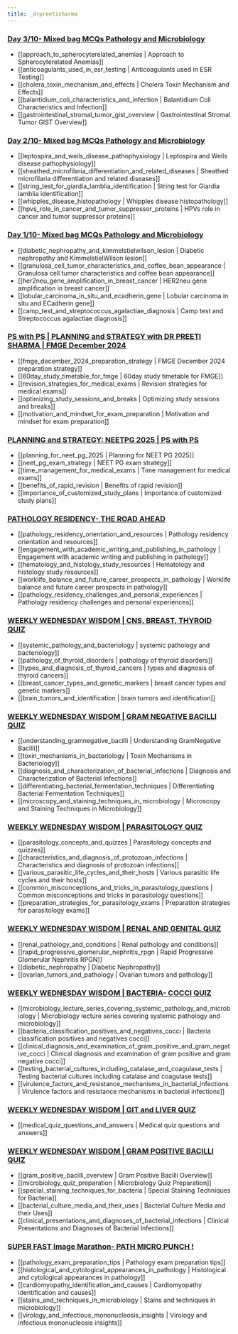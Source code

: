 ```yaml
---
title: _drpreetisharma
---
```

### [Day 3/10- Mixed bag MCQs Pathology and Microbiology](https://www.youtube.com/watch?v=9JbUwFLakPM)
- [[approach_to_spherocyterelated_anemias | Approach to Spherocyterelated Anemias]]
- [[anticoagulants_used_in_esr_testing | Anticoagulants used in ESR Testing]]
- [[cholera_toxin_mechanism_and_effects | Cholera Toxin Mechanism and Effects]]
- [[balantidium_coli_characteristics_and_infection | Balantidium Coli Characteristics and Infection]]
- [[gastrointestinal_stromal_tumor_gist_overview | Gastrointestinal Stromal Tumor GIST Overview]]

### [Day 2/10- Mixed bag MCQs Pathology and Microbiology](https://www.youtube.com/watch?v=4vGtQ5AQUS0)
- [[leptospira_and_weils_disease_pathophysiology | Leptospira and Weils disease pathophysiology]]
- [[sheathed_microfilaria_differentiation_and_related_diseases | Sheathed microfilaria differentiation and related diseases]]
- [[string_test_for_giardia_lamblia_identification | String test for Giardia lamblia identification]]
- [[whipples_disease_histopathology | Whipples disease histopathology]]
- [[hpvs_role_in_cancer_and_tumor_suppressor_proteins | HPVs role in cancer and tumor suppressor proteins]]

### [Day 1/10- Mixed bag MCQs Pathology and Microbiology](https://www.youtube.com/watch?v=BkH4ZUmEkSs)
- [[diabetic_nephropathy_and_kimmelstielwilson_lesion | Diabetic nephropathy and KimmelstielWilson lesion]]
- [[granulosa_cell_tumor_characteristics_and_coffee_bean_appearance | Granulosa cell tumor characteristics and coffee bean appearance]]
- [[her2neu_gene_amplification_in_breast_cancer | HER2neu gene amplification in breast cancer]]
- [[lobular_carcinoma_in_situ_and_ecadherin_gene | Lobular carcinoma in situ and ECadherin gene]]
- [[camp_test_and_streptococcus_agalactiae_diagnosis | Camp test and Streptococcus agalactiae diagnosis]]

### [PS with PS | PLANNING and STRATEGY with DR PREETI SHARMA | FMGE December 2024](https://www.youtube.com/watch?v=cAl5S24SHEk)
- [[fmge_december_2024_preparation_strategy | FMGE December 2024 preparation strategy]]
- [[60day_study_timetable_for_fmge | 60day study timetable for FMGE]]
- [[revision_strategies_for_medical_exams | Revision strategies for medical exams]]
- [[optimizing_study_sessions_and_breaks | Optimizing study sessions and breaks]]
- [[motivation_and_mindset_for_exam_preparation | Motivation and mindset for exam preparation]]

### [PLANNING and STRATEGY: NEETPG 2025 | PS with PS](https://www.youtube.com/watch?v=zbFc1Eup9qY)
- [[planning_for_neet_pg_2025 | Planning for NEET PG 2025]]
- [[neet_pg_exam_strategy | NEET PG exam strategy]]
- [[time_management_for_medical_exams | Time management for medical exams]]
- [[benefits_of_rapid_revision | Benefits of rapid revision]]
- [[importance_of_customized_study_plans | Importance of customized study plans]]

### [PATHOLOGY RESIDENCY- THE ROAD AHEAD](https://www.youtube.com/watch?v=JFBDAMdvzaI)
- [[pathology_residency_orientation_and_resources | Pathology residency orientation and resources]]
- [[engagement_with_academic_writing_and_publishing_in_pathology | Engagement with academic writing and publishing in pathology]]
- [[hematology_and_histology_study_resources | Hematology and histology study resources]]
- [[worklife_balance_and_future_career_prospects_in_pathology | Worklife balance and future career prospects in pathology]]
- [[pathology_residency_challenges_and_personal_experiences | Pathology residency challenges and personal experiences]]

### [WEEKLY WEDNESDAY WISDOM | CNS, BREAST, THYROID QUIZ](https://www.youtube.com/watch?v=lzzwt3CaDOc)
- [[systemic_pathology_and_bacteriology | systemic pathology and bacteriology]]
- [[pathology_of_thyroid_disorders | pathology of thyroid disorders]]
- [[types_and_diagnosis_of_thyroid_cancers | types and diagnosis of thyroid cancers]]
- [[breast_cancer_types_and_genetic_markers | breast cancer types and genetic markers]]
- [[brain_tumors_and_identification | brain tumors and identification]]

### [WEEKLY WEDNESDAY WISDOM | GRAM NEGATIVE BACILLI QUIZ](https://www.youtube.com/watch?v=bEnvRRe6NiU)
- [[understanding_gramnegative_bacilli | Understanding GramNegative Bacilli]]
- [[toxin_mechanisms_in_bacteriology | Toxin Mechanisms in Bacteriology]]
- [[diagnosis_and_characterization_of_bacterial_infections | Diagnosis and Characterization of Bacterial Infections]]
- [[differentiating_bacterial_fermentation_techniques | Differentiating Bacterial Fermentation Techniques]]
- [[microscopy_and_staining_techniques_in_microbiology | Microscopy and Staining Techniques in Microbiology]]

### [WEEKLY WEDNESDAY WISDOM | PARASITOLOGY QUIZ](https://www.youtube.com/watch?v=iTuFY6xWA68)
- [[parasitology_concepts_and_quizzes | Parasitology concepts and quizzes]]
- [[characteristics_and_diagnosis_of_protozoan_infections | Characteristics and diagnosis of protozoan infections]]
- [[various_parasitic_life_cycles_and_their_hosts | Various parasitic life cycles and their hosts]]
- [[common_misconceptions_and_tricks_in_parasitology_questions | Common misconceptions and tricks in parasitology questions]]
- [[preparation_strategies_for_parasitology_exams | Preparation strategies for parasitology exams]]

### [WEEKLY WEDNESDAY WISDOM | RENAL AND GENITAL QUIZ](https://www.youtube.com/watch?v=2c48SiFZ2dc)
- [[renal_pathology_and_conditions | Renal pathology and conditions]]
- [[rapid_progressive_glomerular_nephritis_rpgn | Rapid Progressive Glomerular Nephritis RPGN]]
- [[diabetic_nephropathy | Diabetic Nephropathy]]
- [[ovarian_tumors_and_pathology | Ovarian tumors and pathology]]

### [WEEKLY WEDNESDAY WISDOM | BACTERIA- COCCI QUIZ](https://www.youtube.com/watch?v=F19LI_5IKS0)
- [[microbiology_lecture_series_covering_systemic_pathology_and_microbiology | Microbiology lecture series covering systemic pathology and microbiology]]
- [[bacteria_classification_positives_and_negatives_cocci | Bacteria classification positives and negatives cocci]]
- [[clinical_diagnosis_and_examination_of_gram_positive_and_gram_negative_cocci | Clinical diagnosis and examination of gram positive and gram negative cocci]]
- [[testing_bacterial_cultures_including_catalase_and_coagulase_tests | Testing bacterial cultures including catalase and coagulase tests]]
- [[virulence_factors_and_resistance_mechanisms_in_bacterial_infections | Virulence factors and resistance mechanisms in bacterial infections]]

### [WEEKLY WEDNESDAY WISDOM | GIT and LIVER QUIZ](https://www.youtube.com/watch?v=eTq4SizVocE)
- [[medical_quiz_questions_and_answers | Medical quiz questions and answers]]

### [WEEKLY WEDNESDAY WISDOM | GRAM POSITIVE BACILLI QUIZ](https://www.youtube.com/watch?v=MhG2wyb4esE)
- [[gram_positive_bacilli_overview | Gram Positive Bacilli Overview]]
- [[microbiology_quiz_preparation | Microbiology Quiz Preparation]]
- [[special_staining_techniques_for_bacteria | Special Staining Techniques for Bacteria]]
- [[bacterial_culture_media_and_their_uses | Bacterial Culture Media and their Uses]]
- [[clinical_presentations_and_diagnoses_of_bacterial_infections | Clinical Presentations and Diagnoses of Bacterial Infections]]

### [SUPER FAST Image Marathon- PATH MICRO PUNCH !](https://www.youtube.com/watch?v=P1lOpt4mt28)
- [[pathology_exam_preparation_tips | Pathology exam preparation tips]]
- [[histological_and_cytological_appearances_in_pathology | Histological and cytological appearances in pathology]]
- [[cardiomyopathy_identification_and_causes | Cardiomyopathy identification and causes]]
- [[stains_and_techniques_in_microbiology | Stains and techniques in microbiology]]
- [[virology_and_infectious_mononucleosis_insights | Virology and infectious mononucleosis insights]]